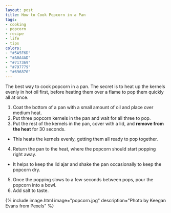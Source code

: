 ```yaml
---
layout: post
title: How to Cook Popcorn in a Pan
tags:
- cooking
- popcorn
- recipe
- life
- tips
colors:
- "#5A5F6D"
- "#A0A4AD"
- "#717369"
- "#797779"
- "#696870"
---
```


The best way to cook popcorn in a pan. The secret is to heat up the kernels evenly in hot oil first, before heating them over a flame to pop them quickly all at once.

<!-- more -->

1. Coat the bottom of a pan with a small amount of oil and place over medium heat.
2. Put three popcorn kernels in the pan and wait for all three to pop. 
3. Put the rest of the kernels in the pan, cover with a lid, and **remove from the heat** for 30 seconds.
  - This heats the kernels evenly, getting them all ready to pop together.
4. Return the pan to the heat, where the popcorn should start popping right away.
  - It helps to keep the lid ajar and shake the pan occasionally to keep the popcorn dry.
5. Once the popping slows to a few seconds between pops, pour the popcorn into a bowl.
6. Add salt to taste.

{% include image.html image="popcorn.jpg" description="Photo by Keegan Evans from Pexels" %}
